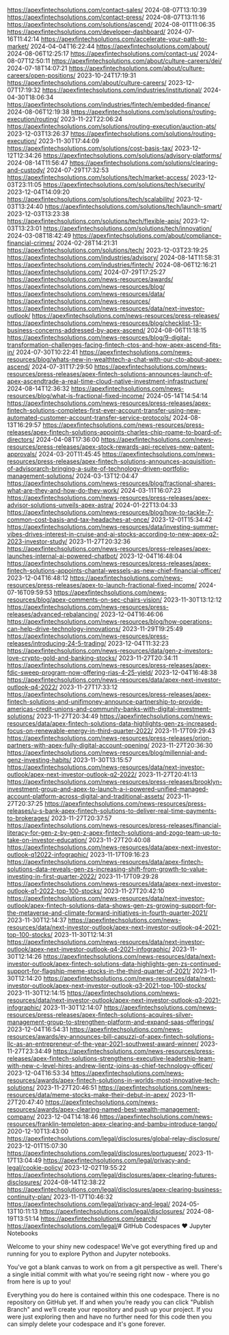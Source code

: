 https://apexfintechsolutions.com/contact-sales/</loc>
<lastmod>2024-08-07T13:10:39</lastmod>
</url>
<url>
<loc>https://apexfintechsolutions.com/contact-press/</loc>
<lastmod>2024-08-07T13:11:16</lastmod>
</url>
<url>
<loc>https://apexfintechsolutions.com/solutions/ascend/</loc>
<lastmod>2024-08-01T11:06:35</lastmod>
</url>
<url>
<loc>
https://apexfintechsolutions.com/developer-dashboard/
</loc>
<lastmod>2024-07-16T11:42:14</lastmod>
</url>
<url>
<loc>
https://apexfintechsolutions.com/accelerate-your-path-to-market/
</loc>
<lastmod>2024-04-04T16:22:44</lastmod>
</url>
<url>
<loc>https://apexfintechsolutions.com/about/</loc>
<lastmod>2024-08-06T12:25:17</lastmod>
</url>
<url>
<loc>https://apexfintechsolutions.com/contact-us/</loc>
<lastmod>2024-08-07T12:50:11</lastmod>
</url>
<url>
<loc>
https://apexfintechsolutions.com/about/culture-careers/dei/
</loc>
<lastmod>2024-07-18T14:07:21</lastmod>
</url>
<url>
<loc>
https://apexfintechsolutions.com/about/culture-careers/open-positions/
</loc>
<lastmod>2023-10-24T17:19:31</lastmod>
</url>
<url>
<loc>
https://apexfintechsolutions.com/about/culture-careers/
</loc>
<lastmod>2023-12-07T17:19:32</lastmod>
</url>
<url>
<loc>
https://apexfintechsolutions.com/industries/institutional/
</loc>
<lastmod>2024-04-30T18:06:34</lastmod>
</url>
<url>
<loc>
https://apexfintechsolutions.com/industries/fintech/embedded-finance/
</loc>
<lastmod>2024-08-06T12:19:38</lastmod>
</url>
<url>
<loc>
https://apexfintechsolutions.com/solutions/routing-execution/routing/
</loc>
<lastmod>2023-11-22T22:06:24</lastmod>
</url>
<url>
<loc>
https://apexfintechsolutions.com/solutions/routing-execution/auction-ats/
</loc>
<lastmod>2023-12-03T13:26:37</lastmod>
</url>
<url>
<loc>
https://apexfintechsolutions.com/solutions/routing-execution/
</loc>
<lastmod>2023-11-30T17:44:09</lastmod>
</url>
<url>
<loc>
https://apexfintechsolutions.com/solutions/cost-basis-tax/
</loc>
<lastmod>2023-12-12T12:34:26</lastmod>
</url>
<url>
<loc>
https://apexfintechsolutions.com/solutions/advisory-platforms/
</loc>
<lastmod>2024-08-14T11:56:47</lastmod>
</url>
<url>
<loc>
https://apexfintechsolutions.com/solutions/clearing-and-custody/
</loc>
<lastmod>2024-07-29T17:32:53</lastmod>
</url>
<url>
<loc>
https://apexfintechsolutions.com/solutions/tech/market-access/
</loc>
<lastmod>2023-12-03T23:11:05</lastmod>
</url>
<url>
<loc>
https://apexfintechsolutions.com/solutions/tech/security/
</loc>
<lastmod>2023-12-04T14:09:20</lastmod>
</url>
<url>
<loc>
https://apexfintechsolutions.com/solutions/tech/scalability/
</loc>
<lastmod>2023-12-03T13:24:40</lastmod>
</url>
<url>
<loc>
https://apexfintechsolutions.com/solutions/tech/launch-smart/
</loc>
<lastmod>2023-12-03T13:23:38</lastmod>
</url>
<url>
<loc>
https://apexfintechsolutions.com/solutions/tech/flexible-apis/
</loc>
<lastmod>2023-12-03T13:23:01</lastmod>
</url>
<url>
<loc>
https://apexfintechsolutions.com/solutions/tech/innovation/
</loc>
<lastmod>2024-03-08T18:42:49</lastmod>
</url>
<url>
<loc>
https://apexfintechsolutions.com/about/compliance-financial-crimes/
</loc>
<lastmod>2024-02-28T14:21:31</lastmod>
</url>
<url>
<loc>https://apexfintechsolutions.com/solutions/tech/</loc>
<lastmod>2023-12-03T23:19:25</lastmod>
</url>
<url>
<loc>
https://apexfintechsolutions.com/industries/advisory/
</loc>
<lastmod>2024-08-14T11:58:31</lastmod>
</url>
<url>
<loc>
https://apexfintechsolutions.com/industries/fintech/
</loc>
<lastmod>2024-08-06T12:16:21</lastmod>
</url>
<url>
<loc>https://apexfintechsolutions.com/</loc>
<lastmod>2024-07-29T17:25:27</lastmod>
</url>
<url>
<loc>
https://apexfintechsolutions.com/news-resources/awards/
</loc>
</url>
<url>
<loc>
https://apexfintechsolutions.com/news-resources/blog/
</loc>
</url>
<url>
<loc>
https://apexfintechsolutions.com/news-resources/data/
</loc>
</url>
<url>
<loc>https://apexfintechsolutions.com/news-resources/</loc>
</url>
<url>
<loc>
https://apexfintechsolutions.com/news-resources/data/next-investor-outlook/
</loc>
</url>
<url>
<loc>
https://apexfintechsolutions.com/news-resources/press-releases/
</loc>
</url>
<url>
<loc>
https://apexfintechsolutions.com/news-resources/blog/checklist-13-business-concerns-addressed-by-apex-ascend/
</loc>
<lastmod>2024-08-06T11:18:15</lastmod>
</url>
<url>
<loc>
https://apexfintechsolutions.com/news-resources/blog/9-digital-transformation-challenges-facing-fintech-ctos-and-how-apex-ascend-fits-in/
</loc>
<lastmod>2024-07-30T10:22:41</lastmod>
</url>
<url>
<loc>
https://apexfintechsolutions.com/news-resources/blog/whats-new-in-wealthtech-a-chat-with-our-cto-about-apex-ascend/
</loc>
<lastmod>2024-07-31T17:29:50</lastmod>
</url>
<url>
<loc>
https://apexfintechsolutions.com/news-resources/press-releases/apex-fintech-solutions-announces-launch-of-apex-ascendtrade-a-real-time-cloud-native-investment-infrastructure/
</loc>
<lastmod>2024-08-14T12:36:32</lastmod>
</url>
<url>
<loc>
https://apexfintechsolutions.com/news-resources/blog/what-is-fractional-fixed-income/
</loc>
<lastmod>2024-05-14T14:54:14</lastmod>
</url>
<url>
<loc>
https://apexfintechsolutions.com/news-resources/press-releases/apex-fintech-solutions-completes-first-ever-account-transfer-using-new-automated-customer-account-transfer-service-protocols/
</loc>
<lastmod>2024-08-13T16:29:57</lastmod>
</url>
<url>
<loc>
https://apexfintechsolutions.com/news-resources/press-releases/apex-fintech-solutions-appoints-charles-chip-roame-to-board-of-directors/
</loc>
<lastmod>2024-04-08T17:36:00</lastmod>
</url>
<url>
<loc>
https://apexfintechsolutions.com/news-resources/press-releases/apex-stock-rewards-api-receives-new-patent-approvals/
</loc>
<lastmod>2024-03-20T11:45:45</lastmod>
</url>
<url>
<loc>
https://apexfintechsolutions.com/news-resources/press-releases/apex-fintech-solutions-announces-acquisition-of-advisorarch-bringing-a-suite-of-technology-driven-portfolio-management-solutions/
</loc>
<lastmod>2024-03-13T12:04:47</lastmod>
</url>
<url>
<loc>
https://apexfintechsolutions.com/news-resources/blog/fractional-shares-what-are-they-and-how-do-they-work/
</loc>
<lastmod>2024-03-11T16:07:23</lastmod>
</url>
<url>
<loc>
https://apexfintechsolutions.com/news-resources/press-releases/apex-advisor-solutions-unveils-apex-astra/
</loc>
<lastmod>2024-01-22T13:04:33</lastmod>
</url>
<url>
<loc>
https://apexfintechsolutions.com/news-resources/blog/how-to-tackle-7-common-cost-basis-and-tax-headaches-at-once/
</loc>
<lastmod>2023-12-01T15:34:42</lastmod>
</url>
<url>
<loc>
https://apexfintechsolutions.com/news-resources/data/investing-summer-vibes-drives-interest-in-cruise-and-ai-stocks-according-to-new-apex-q2-2023-investor-study/
</loc>
<lastmod>2023-11-27T20:32:36</lastmod>
</url>
<url>
<loc>
https://apexfintechsolutions.com/news-resources/press-releases/apex-launches-internal-ai-powered-chatbot/
</loc>
<lastmod>2023-12-04T16:48:04</lastmod>
</url>
<url>
<loc>
https://apexfintechsolutions.com/news-resources/press-releases/apex-fintech-solutions-appoints-chantal-wessels-as-new-chief-financial-officer/
</loc>
<lastmod>2023-12-04T16:48:12</lastmod>
</url>
<url>
<loc>
https://apexfintechsolutions.com/news-resources/press-releases/apex-to-launch-fractional-fixed-income/
</loc>
<lastmod>2024-07-16T09:59:53</lastmod>
</url>
<url>
<loc>
https://apexfintechsolutions.com/news-resources/blog/apex-comments-on-sec-chairs-vision/
</loc>
<lastmod>2023-11-30T13:12:12</lastmod>
</url>
<url>
<loc>
https://apexfintechsolutions.com/news-resources/press-releases/advanced-rebalancing/
</loc>
<lastmod>2023-12-04T16:46:06</lastmod>
</url>
<url>
<loc>
https://apexfintechsolutions.com/news-resources/blog/how-operations-can-help-drive-technology-innovations/
</loc>
<lastmod>2023-11-29T19:25:49</lastmod>
</url>
<url>
<loc>
https://apexfintechsolutions.com/news-resources/press-releases/introducing-24-5-trading/
</loc>
<lastmod>2023-12-04T11:32:23</lastmod>
</url>
<url>
<loc>
https://apexfintechsolutions.com/news-resources/data/gen-z-investors-love-crypto-gold-and-banking-stocks/
</loc>
<lastmod>2023-11-27T20:34:11</lastmod>
</url>
<url>
<loc>
https://apexfintechsolutions.com/news-resources/press-releases/apex-fdic-sweep-program-now-offering-rias-4-25-yield/
</loc>
<lastmod>2023-12-04T16:48:38</lastmod>
</url>
<url>
<loc>
https://apexfintechsolutions.com/news-resources/data/apex-next-investor-outlook-q4-2022/
</loc>
<lastmod>2023-11-27T17:33:12</lastmod>
</url>
<url>
<loc>
https://apexfintechsolutions.com/news-resources/press-releases/apex-fintech-solutions-and-unifimoney-announce-partnership-to-provide-americas-credit-unions-and-community-banks-with-digital-investment-solutions/
</loc>
<lastmod>2023-11-27T20:34:49</lastmod>
</url>
<url>
<loc>
https://apexfintechsolutions.com/news-resources/data/apex-fintech-solutions-data-highlights-gen-zs-increased-focus-on-renewable-energy-in-third-quarter-2022/
</loc>
<lastmod>2023-11-17T09:29:43</lastmod>
</url>
<url>
<loc>
https://apexfintechsolutions.com/news-resources/press-releases/orion-partners-with-apex-fully-digital-account-opening/
</loc>
<lastmod>2023-11-27T20:36:30</lastmod>
</url>
<url>
<loc>
https://apexfintechsolutions.com/news-resources/blog/millennial-and-genz-investing-habits/
</loc>
<lastmod>2023-11-30T13:15:57</lastmod>
</url>
<url>
<loc>
https://apexfintechsolutions.com/news-resources/data/next-investor-outlook/apex-next-investor-outlook-q2-2022/
</loc>
<lastmod>2023-11-27T20:41:13</lastmod>
</url>
<url>
<loc>
https://apexfintechsolutions.com/news-resources/press-releases/brooklyn-investment-group-and-apex-to-launch-a-i-powered-unified-managed-account-platform-across-digital-and-traditional-assets/
</loc>
<lastmod>2023-11-27T20:37:25</lastmod>
</url>
<url>
<loc>
https://apexfintechsolutions.com/news-resources/press-releases/u-s-bank-apex-fintech-solutions-to-deliver-real-time-payments-to-brokerages/
</loc>
<lastmod>2023-11-27T20:37:57</lastmod>
</url>
<url>
<loc>
https://apexfintechsolutions.com/news-resources/press-releases/financial-literacy-for-gen-z-by-gen-z-apex-fintech-solutions-and-zogo-team-up-to-take-on-investor-education/
</loc>
<lastmod>2023-11-27T20:40:08</lastmod>
</url>
<url>
<loc>
https://apexfintechsolutions.com/news-resources/data/apex-next-investor-outlook-q12022-infographic/
</loc>
<lastmod>2023-11-17T09:16:23</lastmod>
</url>
<url>
<loc>
https://apexfintechsolutions.com/news-resources/data/apex-fintech-solutions-data-reveals-gen-zs-increasing-shift-from-growth-to-value-investing-in-first-quarter-2022/
</loc>
<lastmod>2023-11-17T09:29:28</lastmod>
</url>
<url>
<loc>
https://apexfintechsolutions.com/news-resources/data/apex-next-investor-outlook-q1-2022-top-100-stocks/
</loc>
<lastmod>2023-11-27T20:42:10</lastmod>
</url>
<url>
<loc>
https://apexfintechsolutions.com/news-resources/data/next-investor-outlook/apex-fintech-solutions-data-shows-gen-zs-growing-support-for-the-metaverse-and-climate-forward-initiatives-in-fourth-quarter-2021/
</loc>
<lastmod>2023-11-30T12:14:37</lastmod>
</url>
<url>
<loc>
https://apexfintechsolutions.com/news-resources/data/next-investor-outlook/apex-next-investor-outlook-q4-2021-top-100-stocks/
</loc>
<lastmod>2023-11-30T12:14:31</lastmod>
</url>
<url>
<loc>
https://apexfintechsolutions.com/news-resources/data/next-investor-outlook/apex-next-investor-outlook-q4-2021-infographic/
</loc>
<lastmod>2023-11-30T12:14:26</lastmod>
</url>
<url>
<loc>
https://apexfintechsolutions.com/news-resources/data/next-investor-outlook/apex-fintech-solutions-data-highlights-gen-zs-continued-support-for-flagship-meme-stocks-in-the-third-quarter-of-2021/
</loc>
<lastmod>2023-11-30T12:14:20</lastmod>
</url>
<url>
<loc>
https://apexfintechsolutions.com/news-resources/data/next-investor-outlook/apex-next-investor-outlook-q3-2021-top-100-stocks/
</loc>
<lastmod>2023-11-30T12:14:15</lastmod>
</url>
<url>
<loc>
https://apexfintechsolutions.com/news-resources/data/next-investor-outlook/apex-next-investor-outlook-q3-2021-infographic/
</loc>
<lastmod>2023-11-30T12:14:07</lastmod>
</url>
<url>
<loc>
https://apexfintechsolutions.com/news-resources/press-releases/apex-fintech-solutions-acquires-silver-management-group-to-strengthen-platform-and-expand-saas-offerings/
</loc>
<lastmod>2023-12-04T16:54:31</lastmod>
</url>
<url>
<loc>
https://apexfintechsolutions.com/news-resources/awards/ey-announces-bill-capuzzi-of-apex-fintech-solutions-llc-as-an-entrepreneur-of-the-year-2021-southwest-award-winner/
</loc>
<lastmod>2023-11-27T23:34:49</lastmod>
</url>
<url>
<loc>
https://apexfintechsolutions.com/news-resources/press-releases/apex-fintech-solutions-strengthens-executive-leadership-team-with-new-c-level-hires-andrew-lientz-joins-as-chief-technology-officer/
</loc>
<lastmod>2023-12-04T16:53:34</lastmod>
</url>
<url>
<loc>
https://apexfintechsolutions.com/news-resources/awards/apex-fintech-solutions-in-worlds-most-innovative-tech-solutions/
</loc>
<lastmod>2023-11-27T20:46:51</lastmod>
</url>
<url>
<loc>
https://apexfintechsolutions.com/news-resources/data/meme-stocks-make-their-debut-in-apex/
</loc>
<lastmod>2023-11-27T20:47:40</lastmod>
</url>
<url>
<loc>
https://apexfintechsolutions.com/news-resources/awards/apex-clearing-named-best-wealth-management-company/
</loc>
<lastmod>2023-12-04T14:18:46</lastmod>
</url>
<url>
<loc>
https://apexfintechsolutions.com/news-resources/franklin-templeton-apex-clearing-and-bambu-introduce-tango/
</loc>
<lastmod>2020-12-10T13:43:00</lastmod>
</url>
<url>
<loc>
https://apexfintechsolutions.com/legal/disclosures/global-relay-disclosure/
</loc>
<lastmod>2023-12-01T15:07:30</lastmod>
</url>
<url>
<loc>
https://apexfintechsolutions.com/legal/disclosures/portuguese/
</loc>
<lastmod>2023-11-17T13:04:49</lastmod>
</url>
<url>
<loc>
https://apexfintechsolutions.com/legal/privacy-and-legal/cookie-policy/
</loc>
<lastmod>2023-12-02T19:55:22</lastmod>
</url>
<url>
<loc>
https://apexfintechsolutions.com/legal/disclosures/apex-clearing-futures-disclosures/
</loc>
<lastmod>2024-08-14T12:38:22</lastmod>
</url>
<url>
<loc>
https://apexfintechsolutions.com/legal/disclosures/apex-clearing-business-continuity-plan/
</loc>
<lastmod>2023-11-17T10:46:32</lastmod>
</url>
<url>
<loc>
https://apexfintechsolutions.com/legal/privacy-and-legal/
</loc>
<lastmod>2024-05-13T10:11:13</lastmod>
</url>
<url>
<loc>
https://apexfintechsolutions.com/legal/disclosures/
</loc>
<lastmod>2024-08-19T13:51:14</lastmod>
</url>
<url>
<loc>https://apexfintechsolutions.com/search/</loc>
</url>
<url>
<loc>https://apexfintechsolutions.com/legal/</loc># GitHub Codespaces ♥️ Jupyter Notebooks

Welcome to your shiny new codespace! We've got everything fired up and running for you to explore Python and Jupyter notebooks.

You've got a blank canvas to work on from a git perspective as well. There's a single initial commit with what you're seeing right now - where you go from here is up to you!

Everything you do here is contained within this one codespace. There is no repository on GitHub yet. If and when you’re ready you can click "Publish Branch" and we’ll create your repository and push up your project. If you were just exploring then and have no further need for this code then you can simply delete your codespace and it's gone forever.
